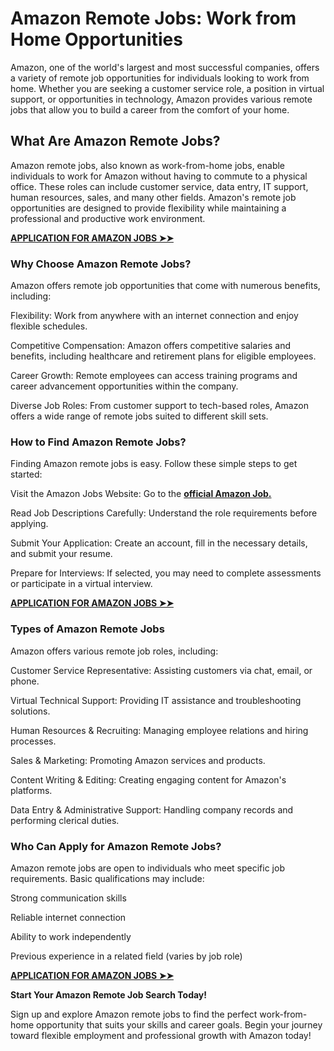 # Amazon Remote Jobs: Work from Home Opportunities

Amazon, one of the world's largest and most successful companies, offers a variety of remote job opportunities for individuals looking to work from home. Whether you are seeking a customer service role, a position in virtual support, or opportunities in technology, Amazon provides various remote jobs that allow you to build a career from the comfort of your home.

## What Are Amazon Remote Jobs?

Amazon remote jobs, also known as work-from-home jobs, enable individuals to work for Amazon without having to commute to a physical office. These roles can include customer service, data entry, IT support, human resources, sales, and many other fields. Amazon's remote job opportunities are designed to provide flexibility while maintaining a professional and productive work environment.

[**APPLICATION FOR AMAZON JOBS ➤➤**](https://go4affm.com/c/?p=43674&o=19949)

### Why Choose Amazon Remote Jobs?

Amazon offers remote job opportunities that come with numerous benefits, including:

Flexibility: Work from anywhere with an internet connection and enjoy flexible schedules.

Competitive Compensation: Amazon offers competitive salaries and benefits, including healthcare and retirement plans for eligible employees.

Career Growth: Remote employees can access training programs and career advancement opportunities within the company.

Diverse Job Roles: From customer support to tech-based roles, Amazon offers a wide range of remote jobs suited to different skill sets.

### How to Find Amazon Remote Jobs?

Finding Amazon remote jobs is easy. Follow these simple steps to get started:

Visit the Amazon Jobs Website: Go to the [**official Amazon Job.**](https://go4affm.com/c/?p=43674&o=19949)

Read Job Descriptions Carefully: Understand the role requirements before applying.

Submit Your Application: Create an account, fill in the necessary details, and submit your resume.

Prepare for Interviews: If selected, you may need to complete assessments or participate in a virtual interview.

[**APPLICATION FOR AMAZON JOBS ➤➤**](https://go4affm.com/c/?p=43674&o=19949)

### Types of Amazon Remote Jobs

Amazon offers various remote job roles, including:

Customer Service Representative: Assisting customers via chat, email, or phone.

Virtual Technical Support: Providing IT assistance and troubleshooting solutions.

Human Resources & Recruiting: Managing employee relations and hiring processes.

Sales & Marketing: Promoting Amazon services and products.

Content Writing & Editing: Creating engaging content for Amazon's platforms.

Data Entry & Administrative Support: Handling company records and performing clerical duties.

### Who Can Apply for Amazon Remote Jobs?

Amazon remote jobs are open to individuals who meet specific job requirements. Basic qualifications may include:

Strong communication skills

Reliable internet connection

Ability to work independently

Previous experience in a related field (varies by job role)

[**APPLICATION FOR AMAZON JOBS ➤➤**](https://go4affm.com/c/?p=43674&o=19949)

**Start Your Amazon Remote Job Search Today!**

Sign up and explore Amazon remote jobs to find the perfect work-from-home opportunity that suits your skills and career goals. Begin your journey toward flexible employment and professional growth with Amazon today!

